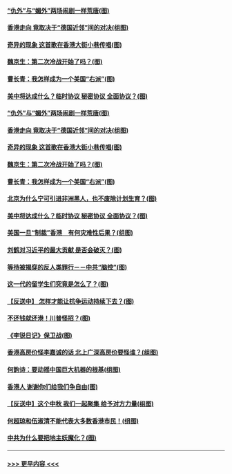 #### [“仇外”与“媚外”两场闹剧一样荒唐(图)](../pages/p4/907689.md?t=09172200) 
#### [香港走向 竟取决于“德国近邻”间的对决(组图)](../pages/p4/907618.md?t=09172200) 
#### [奇异的现象 这首歌在香港大街小巷传唱(图)](../pages/p4/907583.md?t=09172200) 
#### [魏京生：第二次冷战开始了吗？(图)](../pages/p4/907581.md?t=09172200) 
#### [曹长青：我怎样成为一个美国“右派”(图)](../pages/p4/907580.md?t=09172200) 
#### [美中将达成什么？临时协议 秘密协议 全面协议？(图)](../pages/p4/907576.md?t=09172200) 
#### [“仇外”与“媚外”两场闹剧一样荒唐(图)](../pages/p4/907689.md?t=09172200) 
#### [香港走向 竟取决于“德国近邻”间的对决(组图)](../pages/p4/907618.md?t=09172200) 
#### [奇异的现象 这首歌在香港大街小巷传唱(图)](../pages/p4/907583.md?t=09172200) 
#### [魏京生：第二次冷战开始了吗？(图)](../pages/p4/907581.md?t=09172200) 
#### [曹长青：我怎样成为一个美国“右派”(图)](../pages/p4/907580.md?t=09172200) 
#### [北京为什么宁可引进非洲黑人，也不废除计划生育？(图)](../pages/p4/907577.md?t=09172200) 
#### [美中将达成什么？临时协议 秘密协议 全面协议？(图)](../pages/p4/907576.md?t=09172200) 
#### [美国一旦“制裁”香港　有何灾难性后果？(组图)](../pages/p4/907575.md?t=09172200) 
#### [刘鹤对习近平的最大贡献 是否会破灭？(图)](../pages/p4/907509.md?t=09172200) 
#### [等待被揭穿的反人类罪行－－中共“脑控”(图)](../pages/p4/907167.md?t=09172200) 
#### [这一代的留学生们究竟是怎么了？(图)](../pages/p4/907473.md?t=09172200) 
#### [【反送中】 怎样才能让抗争运动持续下去？(图)](../pages/p4/907466.md?t=09172200) 
#### [不还钱就还港！川普怪招？(图)](../pages/p4/907474.md?t=09172200) 
#### [《李锐日记》保卫战(图)](../pages/p4/907465.md?t=09172200) 
#### [香港高房价怪李嘉诚的话 北上广深高房价要怪谁？(组图)](../pages/p4/907471.md?t=09172200) 
#### [何韵诗：要动摇中国巨大机器的根基(组图)](../pages/p4/907469.md?t=09172200) 
#### [香港人 谢谢你们给我们争自由(图)](../pages/p4/907402.md?t=09172200) 
#### [【反送中】这个中秋 我们一起聚集 给予对方力量(组图)](../pages/p4/907401.md?t=09172200) 
#### [何超琼和伍淑清不能代表大多数香港市民！(组图)](../pages/p4/907398.md?t=09172200) 
#### [中共为什么要把地主妖魔化？(图)](../pages/p4/907397.md?t=09172200) 

----
#### [ >>> 更早内容 <<< ](../indexes/p4-earlier.md)
